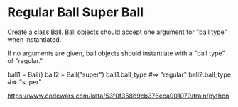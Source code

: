 # Regular Ball Super Ball

Create a class Ball. Ball objects should accept one argument for "ball type" when instantiated.

If no arguments are given, ball objects should instantiate with a "ball type" of "regular."

ball1 = Ball()
ball2 = Ball("super")
ball1.ball_type  #=> "regular"
ball2.ball_type  #=> "super"

<https://www.codewars.com/kata/53f0f358b9cb376eca001079/train/python>
